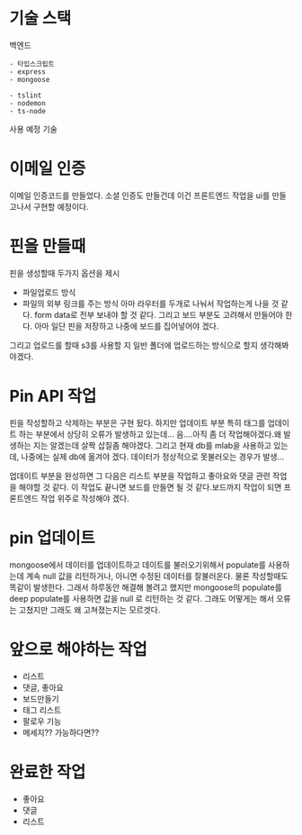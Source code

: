 # 기술 스택

백엔드

    - 타입스크립트
    - express
    - mongoose

    - tslint
    - nodemon
    - ts-node

사용 예정 기술 
    
    


# 이메일 인증
이메일 인증코드를 만들었다. 소셜 인증도 만들건데 이건 프론트엔드 작업을 ui를 만들고나서 구현할 예정이다.

# 핀을 만들때 
핀을 생성할때 두가지 옵션을 제시 
 - 파일업로드 방식
 - 파일의 외부 링크를 주는 방식
아마 라우터를 두개로 나눠서 작업하는게 나을 것 같다. form data로 전부 보내야 할 것 같다. 그리고 보드 부분도 고려해서 만들어야 한다. 아마 일단 핀을 저장하고 나중에 보드를 집어넣어야 겠다.

그리고 업로드를 할때 s3를 사용할 지 일반 폴더에 업로드하는 방식으로 할지 생각해봐야겠다.

# Pin API 작업

핀을 작성할하고 삭제하는 부분은 구현 됬다. 하지만 업데이트 부분 특히 태그를 업데이트 하는 부분에서 상당히 오류가 발생하고 있는데... 음....아직 좀 더 작업해야겠다.왜 발생하는 지는 알겠는데 살짝
삽질좀 해야겠다. 그리고 현재 db를 mlab을 사용하고 있는데, 나중에는 실제 db에 옮겨야 겠다. 데이터가 정상적으로 못불러오는 경우가 발생...

업데이트 부분을 완성하면 그 다음은 리스트 부분을 작업하고 좋아요와 댓글 관련 작업을 해야할 것 같다. 이 작업도 끝나면 보드를 만들면 될 것 같다.보드까지 작업이 되면 프론트엔드 작업 위주로 작성해야 겠다.

# pin 업데이트 

mongoose에서 데이터를 업데이트하고 데이트를 불러오기위해서 populate를 사용하는데 계속 null 값을 리턴하거나, 아니면 수정된 데이터를 잘불러온다. 물론 작성할때도 똑같이 발생한다. 그래서 하루동안 해결해 볼려고 했지만 mongoose의 populate를 deep populate를 사용하면 값을 null 로 리턴하는 것 같다. 그래도 어떻게는 해서 오류는 고쳤지만 그래도 왜 고쳐졌는지는 모르겟다.

# 앞으로 해야하는 작업

- 리스트
- 댓글, 좋아요
- 보드만들기 
- 태그 리스트
- 팔로우 기능
- 메세지?? 가능하다면??

# 완료한 작업
- 좋아요
- 댓글
- 리스트